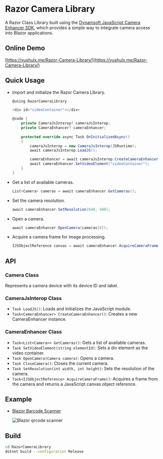 # Razor Camera Library
A Razor Class Library built using the [Dynamsoft JavaScript Camera Enhancer SDK](https://www.npmjs.com/package/dynamsoft-camera-enhancer), which provides a simple way to integrate camera access into Blazor applications.

## Online Demo
[https://yushulx.me/Razor-Camera-Library/](https://yushulx.me/Razor-Camera-Library/)


## Quick Usage
- Import and initialize the Razor Camera Library.
    
    ```csharp
    @using RazorCameraLibrary
    
    <div id="videoContainer"></div>

    @code {
        private CameraJsInterop? cameraJsInterop;
        private CameraEnhancer? cameraEnhancer;
        
        protected override async Task OnInitializedAsync()
        {
            cameraJsInterop = new CameraJsInterop(JSRuntime);
            await cameraJsInterop.LoadJS();
    
            cameraEnhancer = await cameraJsInterop.CreateCameraEnhancer();
            await cameraEnhancer.SetVideoElement("videoContainer");
        }
    }
    ```

- Get a list of available cameras.

    ```csharp
    List<Camera> cameras = await cameraEnhancer.GetCameras();
    ```
- Set the camera resolution.

    ```csharp
    await cameraEnhancer.SetResolution(640, 480);
    ```
- Open a camera.

    ```csharp
    await cameraEnhancer.OpenCamera(cameras[0]);
    ```
- Acquire a camera frame for image processing.

    ```csharp
    IJSObjectReference canvas = await cameraEnhancer.AcquireCameraFrame();
    ```
## API

### Camera Class
Represents a camera device with its device ID and label.

### CameraJsInterop Class

- `Task LoadJS()`: Loads and initializes the JavaScript module.
- `Task<CameraEnhancer> CreateCameraEnhancer()`: Creates a new CameraEnhancer instance.

### CameraEnhancer Class 
- `Task<List<Camera>> GetCameras()`: Gets a list of available cameras.
- `Task SetVideoElement(string elementId)`: Sets a div element as the video container.
- `Task OpenCamera(Camera camera)`: Opens a camera.
- `Task CloseCamera()`: Closes the current camera.
- `Task SetResolution(int width, int height)`: Sets the resolution of the camera.
- `Task<IJSObjectReference> AcquireCameraFrame()`: Acquires a frame from the camera and returns a JavaScript canvas object reference.


## Example
- [Blazor Barcode Scanner](https://github.com/yushulx/Razor-Camera-Library/tree/main/example)
    
    ![Blazor qrcode scanner](https://github.com/yushulx/Razor-Camera-Library/assets/2202306/a0ce82c6-5456-4509-9dad-cc5f9cd77c3b)

## Build 

```bash
cd RazorCameraLibrary
dotnet build --configuration Release
```